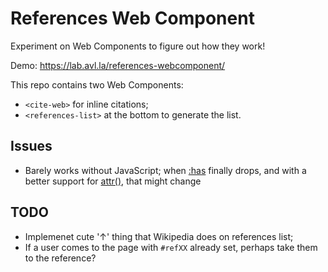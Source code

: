 # References Web Component

Experiment on Web Components to figure out how they work!

Demo: https://lab.avl.la/references-webcomponent/

This repo contains two Web Components:

* `<cite-web>` for inline citations;
* `<references-list>` at the bottom to generate the list.

## Issues

* Barely works without JavaScript; when [:has](https://developer.mozilla.org/en-US/docs/Web/CSS/:has)
finally drops, and with a better support for [attr()](https://developer.mozilla.org/en-US/docs/Web/CSS/attr()),
that might change

## TODO

* Implemenet cute '↑' thing that Wikipedia does on references list;
* If a user comes to the page with `#refXX` already set, perhaps take them to the reference?
